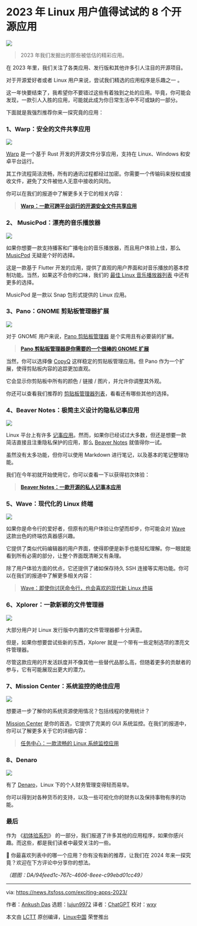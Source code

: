 [#]: subject: "8 Exciting Open Source Apps Linux Users Loved Exploring in 2023"
[#]: via: "https://news.itsfoss.com/exciting-apps-2023/"
[#]: author: "Ankush Das https://news.itsfoss.com/author/ankush/"
[#]: collector: "lujun9972/lctt-scripts-1700446145"
[#]: translator: "ChatGPT"
[#]: reviewer: "wxy"
[#]: publisher: "wxy"
[#]: url: "https://linux.cn/article-16518-1.html"

2023 年 Linux 用户值得试试的 8 个开源应用
======

![][0]

> 2023 年我们发掘出的那些被低估的精彩应用。

在 2023 年里，我们关注了各类应用、发行版和其他许多引人注目的开源项目。

对于开源爱好者或者 Linux 用户来说，尝试我们精选的应用程序是乐趣之一 。

这一年快要结束了，我希望你不要错过这些有着独到之处的应用。毕竟，你可能会发现，一款引人入胜的应用，可能就此成为你日常生活中不可或缺的一部分。

下面就是我强烈推荐你来一探究竟的应用：

### 1、Warp：安全的文件共享应用

![][1]

[Warp][2] 是一个基于 Rust 开发的开源文件分享应用，支持在 Linux、Windows 和安卓平台运行。

其工作流程简洁流畅，所有的通讯过程都经过加密。你需要一个传输码来授权或接收文件，避免了文件被他人无意中接收的风险。

你可以在我们的报道中了解更多关于它的相关内容：

> **[Warp：一款可跨平台运行的开源安全文件共享应用][2]**

### 2、 MusicPod：漂亮的音乐播放器

![][4]

如果你想要一款支持播客和广播电台的音乐播放器，而且用户体验上佳，那么 [MusicPod][5] 无疑是个好的选择。

这是一款基于 Flutter 开发的应用，提供了直观的用户界面和对音乐播放的基本控制功能。当然，如果这不合你的口味，我们的 [最佳 Linux 音乐播放器列表][6] 中还有更多的选择。

MusicPod 是一款以 Snap 包形式提供的 Linux 应用。

### 3、Pano：GNOME 剪贴板管理器扩展

![][7]

对于 GNOME 用户来说，[Pano 剪贴板管理器][8] 是个实用且有必要装的扩展。

> **[Pano 剪贴板管理器是你需要的一个很棒的 GNOME 扩展][8]**

当然，你可以选择像 [CopyQ][9] 这样稳定的剪贴板管理应用。但 Pano 作为一个扩展，使得剪贴板内容的追踪更加直观。

它会显示你剪贴板中所有的颜色 / 链接 / 图片，并允许你调整其外观。

你还可以查看我们推荐的 [剪贴板管理器列表][10]，看看还有哪些其他的选择。

### 4、Beaver Notes：极简主义设计的隐私记事应用

![][12]

Linux 平台上有许多 [记事应用][13]。然而，如果你已经试过大多数，但还是想要一款简洁直接且注重隐私保护的应用，那么 [Beaver Notes][14] 就值得你一试。

虽然没有太多功能，但你可以使用 Markdown 进行笔记，以及基本的笔记整理功能。

我们在今年初就开始使用它，你可以查看一下以获得初次体验：

> **[Beaver Notes：一款开源的私人记事本应用][14]**

### 5、Wave：现代化的 Linux 终端

![][15]

如果你是命令行的爱好者，但原有的用户体验让你望而却步，你可能会对 [Wave][15A] 这款出色的终端仿真器感兴趣。

它提供了类似代码编辑器的用户界面，使得即便是新手也能轻松理解。你一眼就能看到所有必需的部分，让整个界面既清晰又有条理。

除了用户体验方面的优点，它还提供了诸如保存持久 SSH 连接等实用功能。你可以在我们的报道中了解更多相关内容：

> [Wave：即使你讨厌命令行，也会喜欢的现代新 Linux 终端][15A]

### 6、Xplorer：一款新颖的文件管理器

![][16]

大部分用户对 Linux 发行版中内置的文件管理器都十分满意。

但是，如果你想要尝试些新的东西，Xplorer 就是一个带有一些定制选项的漂亮文件管理器。

尽管这款应用的开发活跃度并不像其他一些替代品那么高，但随着更多的贡献者的参与，它有可能展现出更大的潜力。

### 7、Mission Center：系统监控的绝佳应用

![][17]

想要进一步了解你的系统资源使用情况？包括线程的使用统计？

[Mission Center][17A] 是你的首选，它提供了完美的 GUI 系统监控。在我们的报道中，你可以了解更多关于它的详细内容：

> [任务中心：一款流畅的 Linux 系统监控应用][17A]

### 8、Denaro

![][18]

有了 [Denaro][19]，Linux 下的个人财务管理变得轻而易举。

你可以得到对各种货币的支持，以及一些可视化你的财务以及保持事物有序的功能。

### 最后

作为 《[初体验系列][20]》 的一部分，我们报道了许多其他的应用程序，如果你感兴趣。而这些，都是我们读者中最受关注的一些。

💬 你最喜欢列表中的哪一个应用？你有没有新的推荐，让我们在 2024 年来一探究竟？欢迎在下方评论中分享你的想法。


*（题图：DA/94feed1c-767c-4606-8eee-c99ebd01cc49）*

--------------------------------------------------------------------------------

via: https://news.itsfoss.com/exciting-apps-2023/

作者：[Ankush Das][a]
选题：[lujun9972][b]
译者：[ChatGPT](https://linux.cn/lctt/ChatGPT)
校对：[wxy](https://github.com/wxy)

本文由 [LCTT](https://github.com/LCTT/TranslateProject) 原创编译，[Linux中国](https://linux.cn/) 荣誉推出

[a]: https://news.itsfoss.com/author/ankush/
[b]: https://github.com/lujun9972
[1]: https://news.itsfoss.com/content/images/2023/06/Warp_X.jpg
[2]: https://linux.cn/article-16117-1.html
[3]: https://news.itsfoss.com/content/images/size/w256h256/2022/08/android-chrome-192x192.png
[4]: https://news.itsfoss.com/content/images/2023/03/MusicPod.png
[5]: https://news.itsfoss.com/musicpod/
[6]: https://itsfoss.com/best-music-players-linux/
[7]: https://news.itsfoss.com/content/images/2023/03/Pano-1.jpg
[8]: https://linux.cn/article-15835-1.html
[9]: https://itsfoss.com/copyq-clipboard-manager/
[10]: https://itsfoss.com/linux-clipboard-managers/
[11]: https://itsfoss.com/content/images/size/w256h256/2022/12/android-chrome-192x192.png
[12]: https://news.itsfoss.com/content/images/2023/08/BN-1-1.jpg
[13]: https://itsfoss.com/note-taking-apps-linux/
[14]: https://linux.cn/article-16210-1.html
[15]: https://news.itsfoss.com/content/images/2023/11/wave-terminal.webp
[15A]: https://linux.cn/article-16409-1.html
[16]: https://news.itsfoss.com/content/images/2023/12/Xplorer_X.png
[17]: https://news.itsfoss.com/content/images/2023/09/Mission_Center_1.png
[17A]: https://linux.cn/article-16257-1.html
[18]: https://news.itsfoss.com/content/images/2023/11/Denaro_9.png
[19]: https://news.itsfoss.com/denaro/
[20]: https://news.itsfoss.com/tag/first-look/
[0]: https://img.linux.net.cn/data/attachment/album/202312/30/173805pryspssscpmysbhc.jpg
